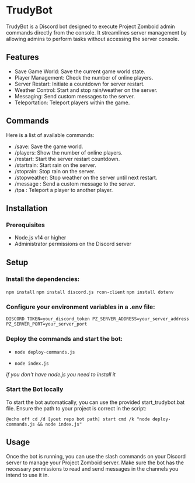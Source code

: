 


# TrudyBot
TrudyBot is a Discord bot designed to execute Project Zomboid admin commands directly from the console.
It streamlines server management by allowing admins to perform tasks without accessing the server console.

## Features
- Save Game World: Save the current game world state.
- Player Management: Check the number of online players.
- Server Restart: Initiate a countdown for server restart.
- Weather Control: Start and stop rain/weather on the server.
- Messaging: Send custom messages to the server.
- Teleportation: Teleport players within the game.

## Commands
Here is a list of available commands:

- /save: Save the game world.
- /players: Show the number of online players.
- /restart: Start the server restart countdown.
- /startrain: Start rain on the server.
- /stoprain: Stop rain on the server.
- /stopweather: Stop weather on the server until next restart.
- /message <testo>: Send a custom message to the server.
- /tpa <primo> <secondo>: Teleport a player to another player.

## Installation

### Prerequisites
- Node.js v14 or higher
- Administrator permissions on the Discord server

## Setup

### Install the dependencies:

`npm install`
`npm install discord.js rcon-client`
`npm install dotenv`

### Configure your environment variables in a .env file:

`DISCORD_TOKEN=your_discord_token
PZ_SERVER_ADDRESS=your_server_address
PZ_SERVER_PORT=your_server_port`

### Deploy the commands and start the bot:

- `node deploy-commands.js`

- `node index.js`

_if you don't have node.js you need to install it_

### Start the Bot locally

To start the bot automatically, you can use the provided start_trudybot.bat file. 
Ensure the path to your project is correct in the script:

`@echo off
cd /d [yout repo bot path]
start cmd /k "node deploy-commands.js && node index.js"`

## Usage
Once the bot is running, you can use the slash commands on your Discord server to manage your Project Zomboid server. 
Make sure the bot has the necessary permissions to read and send messages in the channels you intend to use it in.


